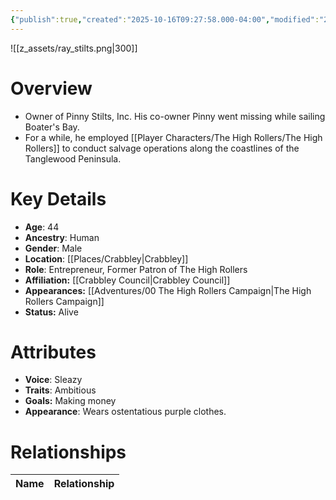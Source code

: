 ```yaml
---
{"publish":true,"created":"2025-10-16T09:27:58.000-04:00","modified":"2025-10-16T14:05:10.397-04:00","published":"2025-10-16T14:05:10.397-04:00","cssclasses":"","Age":"44","Ancestry":"Human","Gender":"Male","Location":["[[Crabbley]]"],"Role":["Entrepreneur, Former Patron of The High Rollers"],"Affiliation":["[[Crabbley Council]]"],"Appearances":["[[00 The High Rollers Campaign|The High Rollers Campaign]]"],"Status":"Alive"}
---
```


![[z_assets/ray_stilts.png|300]]

# Overview
- Owner of Pinny Stilts, Inc. His co-owner Pinny went missing while sailing Boater's Bay.
- For a while, he employed [[Player Characters/The High Rollers/The High Rollers]] to conduct salvage operations along the coastlines of the Tanglewood Peninsula.

# Key Details
- **Age**: 44
- **Ancestry**: Human
- **Gender**: Male
- **Location**: [[Places/Crabbley\|Crabbley]]
- **Role**: Entrepreneur, Former Patron of The High Rollers
- **Affiliation:** [[Crabbley Council\|Crabbley Council]]
- **Appearances:** [[Adventures/00 The High Rollers Campaign\|The High Rollers Campaign]]
- **Status:** Alive

# Attributes
- **Voice**: Sleazy
- **Traits**: Ambitious
- **Goals:** Making money
- **Appearance**: Wears ostentatious purple clothes.

# Relationships

| Name  | Relationship |
| ----- | ------------ |
